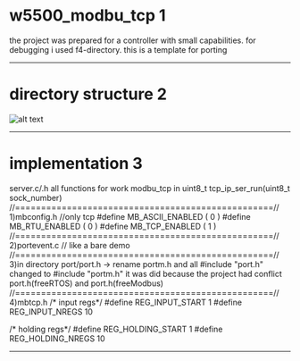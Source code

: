 # w5500_modbu_tcp 1
 the project was prepared for a controller with small capabilities.
 for debugging i used f4-directory.
 this is a template for porting
____
# directory structure 2
![alt text](/directory.png)
____	
# implementation 3	

server.c/.h
all functions for work modbu_tcp in uint8_t 
tcp_ip_ser_run(uint8_t sock_number)
//==================================================//
1)mbconfig.h //only tcp
#define MB_ASCII_ENABLED                        (  0 )
#define MB_RTU_ENABLED                          (  0 )
#define MB_TCP_ENABLED                          (  1 )
//==================================================//
2)portevent.c // like a bare demo
//==================================================//
3)in directory port/port.h -> rename portm.h and all #include "port.h" changed to #include "portm.h"
it was did because the project had conflict port.h(freeRTOS) and port.h(freeModbus)
//==================================================//
4)mbtcp.h
/* input regs*/
#define REG_INPUT_START 1
#define REG_INPUT_NREGS 10

/* holding regs*/
#define  REG_HOLDING_START 1
#define  REG_HOLDING_NREGS 10 
____